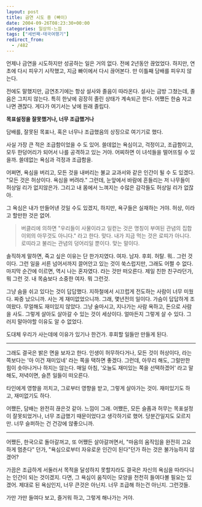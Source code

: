 ```yaml
---
layout: post
title: 금연 시도 중 (빠이)
date: 2004-09-26T08:23:30+00:00
categories: 일상의-느낌
tags: ["세번째-태국여행기"]
redirect_from:
  - /482
---
```


언제나 금연을 시도하지만 성공하는 일은 거의 없다. 전에 2년동안 끊었었다. 하지만, 연초에 다시 피우기 시작했고, 지금 빠이에서 다시 끊어본다. 만 이틀째 담배를 피우지 않는다.

전에도 말했지만, 금연초기에는 항상 설사와 졸음이 따라온다. 설사는 금방 그쳤는데, 졸음은 그치지 않는다. 특히 한낮에 굉장히 졸린 상태가 계속되곤 한다. 어쨌든 한숨 자고 나면 괜찮다. 게다가 여기서는 낮에 원래 졸립다.

<strong>목표설정을 잘못했거나, 너무 조급했거나</strong>

담배를, 잘못된 목표나, 혹은 너무나 조급했음의 상징으로 여기기로 했다.

사실 가장 큰 적은 조급함이었을 수 도 있어. 쓸데없는 욕심이고, 걱정이고, 조급함이고, 모두 한덩어리가 되어서 나를 공격하고 있는 거야. 어찌하면 이 녀석들을 떨어뜨릴 수 있을까. 쓸데없는 욕심과 걱정과 조급함을.

어쩌면, 욕심을 버리고, 모든 것을 내버리는 불교 교과서와 같은 인간이 될 수 도 있겠다. "모든 것은 허상이다. 욕심을 버려라." 그런데, 눈앞에서 바람에 흔들리는 저 나무들이 허상일 리가 없지않은가. 그리고 내 몸에서 느껴지는 수많은 감각들도 허상일 리가 없잖아.

그 욕심은 내가 만들어낸 것일 수도 있겠지, 하지만, 욕구들은 실재하는 거야. 허상, 이라고 할만한 것은 없어.

> 버클리에 의하면 "우리들이 사물이라고 일컫는 것은 명칭이 부여된 관념의 집합 이외의 아무것도 아니다." 라고 한다. 맞다. 내가 지금 먹는 것은 로띠가 아니다. 로띠라고 불리는 관념의 덩어리일 뿐이다. 맞는 말이다.

솔직하게 말하면, 죽고 싶은 이유는 단 한가지였다. 여자. 남자. 후회. 허탈. 뭐.. 그런 것이다. 그런 일을 서른 넘어서까지 끌어안고 있는 것이 쑥스럽지만, 그래도 어쩔 수 없다. 마지막 순간에 이르면, 역시 나는 혼자였다. 라는 것만 떠오른다. 제일 친한 친구라던가, 뭐 그런 것. 내 목숨보다 소중한 여자. 뭐 그런것.

그냥 숨을 쉬고 있다는 것이 답답했다. 지하철에서 시끄럽게 전도하는 사람이 너무 미웠다. 짜증 났으니까. 사는 게 재미없었으니까. 그래, 몇년전의 일이다. 가슴이 답답하게 조여왔다. 무얼해도 재미있지 않았다. 그냥 술마시고, 지나가는 사람 욕하고, 돈으로 사람을 사도. 그렇게 살아도 살아갈 수 있는 것이 세상이다. 얼마든지 그렇게 살 수 있다. 그러지 말아야할 이유도 알 수 없었다.

도대체 우리가 사는데에 이유가 있기나 한건가. 후회할 일들만 만들게 된다.

---

그래도 결국은 밝은 면을 보자고 한다. 인생이 허무하다거나, 모든 것이 허상이다, 라는 쪽보다는 '아 이건 재미있네' 라는 쪽을 택하면 좋겠다. 그런데, 아무리 해도, 그럴만한 힘이 솟아나거나 하지는 않는다. 매일 아침, '오늘도 재미있는 쪽을 선택하겠어' 라고 말해도, 저녁이면, 슬픈 일들이 떠오른다.

타인에게 영향을 끼치고, 그로부터 영향을 받고, 그렇게 살아가는 것이. 재미있기도 하고, 재미없기도 하다.

어쨌든, 담배는 완전히 끊은것 같아. 느낌이 그래. 어쨌든, 모든 슬픔과 허무는 목표설정이 잘못되었거나, 너무 조급했기 때문이었다고 생각하기로 했어. 당분간일지도 모르지만. 너무 슬퍼하는 건 건강에 않좋으니까.

---

어쨌든, 한국으로 돌아갈꺼고, 또 어쨌든 살아갈꺼면서, "마음의 움직임을 완전히 고요하게 멈춘다" 던가, "욕심으로부터 자유로운 인간이 된다"던가 하는 것은 불가능하지 않겠어?

가끔은 조급하게 서둘러서 목적을 달성하지 못할지라도 결국은 자신의 욕심을 따라다니는 인간이 되는 것이겠지. 다면, 그 욕심이 움직이는 모양을 천천히 들여다볼 필요는 있겠어. 제대로 된 욕심인지, 너무 큰것은 아닌지. 너무 조급해 하는건 아닌지. 그런것들.

가만 가만 들여다 보고, 즐거워 하고, 그렇게 해나가는 거야.
